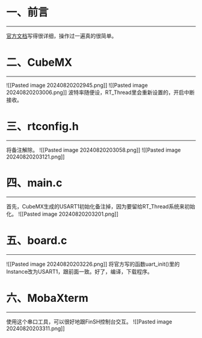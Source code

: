 # 一、前言
----
[官方文档](https://www.rt-thread.org/document/site/#/rt-thread-version/rt-thread-nano/finsh-port/an0045-finsh-port)写得很详细，操作过一遍真的很简单。

# 二、CubeMX
---
![[Pasted image 20240820202945.png]]
![[Pasted image 20240820203006.png]]
波特率随便设，RT_Thread里会重新设置的，开启中断接收。

# 三、rtconfig.h
---
将备注解除。
![[Pasted image 20240820203058.png]]
![[Pasted image 20240820203121.png]]

# 四、main.c
---
首先，CubeMX生成的USART1初始化备注掉，因为要留给RT_Thread系统来初始化。
![[Pasted image 20240820203201.png]]

# 五、board.c
---
![[Pasted image 20240820203226.png]]
将官方写的函数uart_init()里的Instance改为USART1，跟前面一致。好了，编译，下载程序。

# 六、MobaXterm
---
使用这个串口工具，可以很好地跟FinSH控制台交互。
![[Pasted image 20240820203311.png]]
